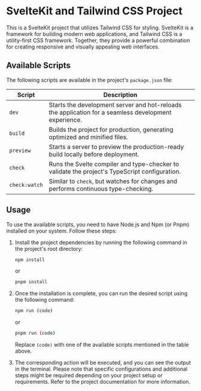 # SvelteKit and Tailwind CSS Project

This is a SvelteKit project that utilizes Tailwind CSS for styling. SvelteKit is a framework for building modern web applications, and Tailwind CSS is a utility-first CSS framework. Together, they provide a powerful combination for creating responsive and visually appealing web interfaces.

## Available Scripts

The following scripts are available in the project's `package.json` file:

| Script        | Description                                                                              |
| ------------- | ---------------------------------------------------------------------------------------- |
| `dev`         | Starts the development server and hot-reloads the application for a seamless development experience. |
| `build`       | Builds the project for production, generating optimized and minified files.               |
| `preview`     | Starts a server to preview the production-ready build locally before deployment.           |
| `check`       | Runs the Svelte compiler and type-checker to validate the project's TypeScript configuration.   |
| `check:watch` | Similar to `check`, but watches for changes and performs continuous type-checking.        |

## Usage

To use the available scripts, you need to have Node.js and Npm (or Pnpm) installed on your system. Follow these steps:

1. Install the project dependencies by running the following command in the project's root directory:

   ```bash
   npm install
   ```

   or

   ```bash
   pnpm install
   ```

2. Once the installation is complete, you can run the desired script using the following command:

    ```bash
    npm run (code)
    ```

    or

    ```bash
    pnpm run (code)
    ```

    Replace `(code)` with one of the available scripts mentioned in the table above.

3. The corresponding action will be executed, and you can see the output in the terminal.
   Please note that specific configurations and additional steps might be required depending on your project setup or requirements. Refer to the project documentation for more information.
